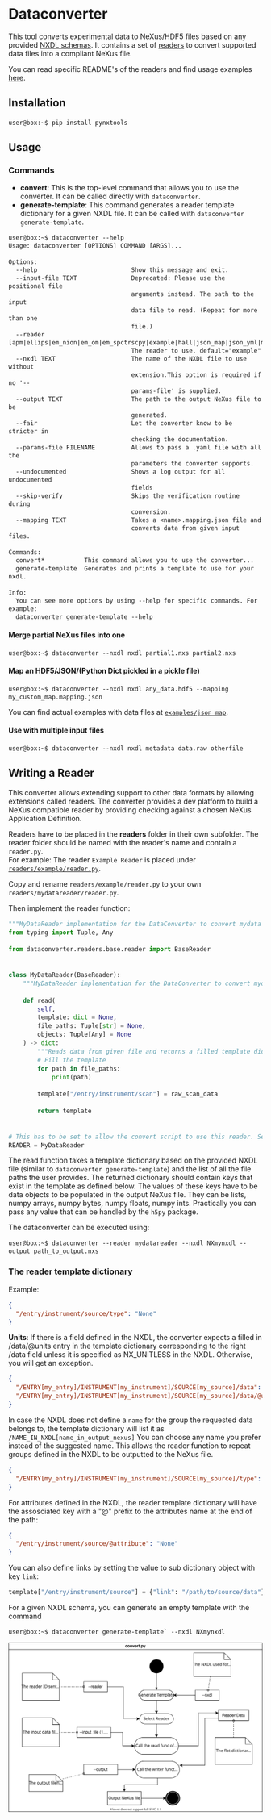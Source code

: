 # Dataconverter

This tool converts experimental data to NeXus/HDF5 files based on any provided [NXDL schemas](https://manual.nexusformat.org/nxdl.html#index-1).
It contains a set of [readers](readers/) to convert supported data files into a compliant NeXus file.

You can read specific README's of the readers and find usage examples [here](../../examples/).

## Installation

```console
user@box:~$ pip install pynxtools
```

## Usage

### Commands
- **convert**: This is the top-level command that allows you to use the converter. It can be called directly with ```dataconverter```.
- **generate-template**: This command generates a reader template dictionary for a given NXDL file. It can be called with ```dataconverter generate-template```.

```console
user@box:~$ dataconverter --help
Usage: dataconverter [OPTIONS] COMMAND [ARGS]...

Options:
  --help                          Show this message and exit.
  --input-file TEXT               Deprecated: Please use the positional file
                                  arguments instead. The path to the input
                                  data file to read. (Repeat for more than one
                                  file.)
  --reader [apm|ellips|em_nion|em_om|em_spctrscpy|example|hall|json_map|json_yml|mpes|sts|transmission|xps|xrd]
                                  The reader to use. default="example"
  --nxdl TEXT                     The name of the NXDL file to use without
                                  extension.This option is required if no '--
                                  params-file' is supplied.
  --output TEXT                   The path to the output NeXus file to be
                                  generated.
  --fair                          Let the converter know to be stricter in
                                  checking the documentation.
  --params-file FILENAME          Allows to pass a .yaml file with all the
                                  parameters the converter supports.
  --undocumented                  Shows a log output for all undocumented
                                  fields
  --skip-verify                   Skips the verification routine during
                                  conversion.
  --mapping TEXT                  Takes a <name>.mapping.json file and
                                  converts data from given input files.

Commands:
  convert*           This command allows you to use the converter...
  generate-template  Generates and prints a template to use for your nxdl.

Info:
  You can see more options by using --help for specific commands. For example:
  dataconverter generate-template --help

```

#### Merge partial NeXus files into one

```console
user@box:~$ dataconverter --nxdl nxdl partial1.nxs partial2.nxs
```

#### Map an HDF5/JSON/(Python Dict pickled in a pickle file)

```console
user@box:~$ dataconverter --nxdl nxdl any_data.hdf5 --mapping my_custom_map.mapping.json
```

You can find actual examples with data files at [`examples/json_map`](../../examples/json_map/).


#### Use with multiple input files

```console
user@box:~$ dataconverter --nxdl nxdl metadata data.raw otherfile
```

## Writing a Reader

This converter allows extending support to other data formats by allowing extensions called readers.
The converter provides a dev platform to build a NeXus compatible reader by providing checking against a chosen NeXus Application Definition.

Readers have to be placed in the **readers** folder in their own subfolder.
The reader folder should be named with the reader's name and contain a `reader.py`.\
For example: The reader `Example Reader` is placed under [`readers/example/reader.py`](readers/example/reader.py).

Copy and rename `readers/example/reader.py` to your own `readers/mydatareader/reader.py`.

Then implement the reader function:

```python
"""MyDataReader implementation for the DataConverter to convert mydata to NeXus."""
from typing import Tuple, Any

from dataconverter.readers.base.reader import BaseReader


class MyDataReader(BaseReader):
    """MyDataReader implementation for the DataConverter to convert mydata to NeXus."""

    def read(
        self,
        template: dict = None,
        file_paths: Tuple[str] = None,
        objects: Tuple[Any] = None
    ) -> dict:
        """Reads data from given file and returns a filled template dictionary"""
        # Fill the template
        for path in file_paths:
            print(path)

        template["/entry/instrument/scan"] = raw_scan_data

        return template


# This has to be set to allow the convert script to use this reader. Set it to "MyDataReader".
READER = MyDataReader

```

The read function takes a template dictionary based on the provided NXDL file (similar to `dataconverter generate-template`) and the list of all the file paths the user provides.
The returned dictionary should contain keys that exist in the template as defined below.
The values of these keys have to be data objects to be populated in the output NeXus file.
They can be lists, numpy arrays, numpy bytes, numpy floats, numpy ints. Practically you can pass any value that can be handled by the `h5py` package.

The dataconverter can be executed using:

```console
user@box:~$ dataconverter --reader mydatareader --nxdl NXmynxdl --output path_to_output.nxs
```

### The reader template dictionary

Example:

```json
{
  "/entry/instrument/source/type": "None"
}
```

**Units**: If there is a field defined in the NXDL, the converter expects a filled in /data/@units entry in the template dictionary corresponding to the right /data field unless it is specified as NX_UNITLESS in the NXDL. Otherwise, you will get an exception.

```json
{
  "/ENTRY[my_entry]/INSTRUMENT[my_instrument]/SOURCE[my_source]/data": "None",
  "/ENTRY[my_entry]/INSTRUMENT[my_instrument]/SOURCE[my_source]/data/@units": "Should be set to a string value"
}
```

In case the NXDL does not define a `name` for the group the requested data belongs to, the template dictionary will list it as `/NAME_IN_NXDL[name_in_output_nexus]`
You can choose any name you prefer instead of the suggested name. This allows the reader function to repeat groups defined in the NXDL to be outputted to the NeXus file.

```json
{
  "/ENTRY[my_entry]/INSTRUMENT[my_instrument]/SOURCE[my_source]/type": "None"
}
```

For attributes defined in the NXDL, the reader template dictionary will have the assosciated key with a "@" prefix to the attributes name at the end of the path:

```json
{
  "/entry/instrument/source/@attribute": "None"
}
```

You can also define links by setting the value to sub dictionary object with key `link`:

```python
template["/entry/instrument/source"] = {"link": "/path/to/source/data"}
```

For a given NXDL schema, you can generate an empty template with the command
```console
user@box:~$ dataconverter generate-template` --nxdl NXmynxdl
```

<img src="./convert_routine.svg" />
